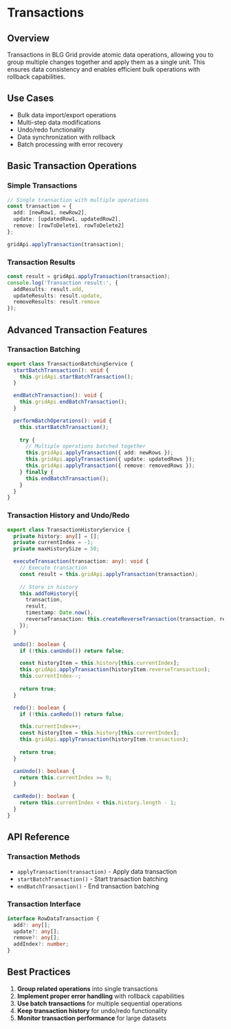 # Transactions

## Overview

Transactions in BLG Grid provide atomic data operations, allowing you to group multiple changes together and apply them as a single unit. This ensures data consistency and enables efficient bulk operations with rollback capabilities.

## Use Cases

- Bulk data import/export operations
- Multi-step data modifications
- Undo/redo functionality
- Data synchronization with rollback
- Batch processing with error recovery

## Basic Transaction Operations

### Simple Transactions

```typescript
// Single transaction with multiple operations
const transaction = {
  add: [newRow1, newRow2],
  update: [updatedRow1, updatedRow2],
  remove: [rowToDelete1, rowToDelete2]
};

gridApi.applyTransaction(transaction);
```

### Transaction Results

```typescript
const result = gridApi.applyTransaction(transaction);
console.log('Transaction result:', {
  addResults: result.add,
  updateResults: result.update,
  removeResults: result.remove
});
```

## Advanced Transaction Features

### Transaction Batching

```typescript
export class TransactionBatchingService {
  startBatchTransaction(): void {
    this.gridApi.startBatchTransaction();
  }

  endBatchTransaction(): void {
    this.gridApi.endBatchTransaction();
  }

  performBatchOperations(): void {
    this.startBatchTransaction();
    
    try {
      // Multiple operations batched together
      this.gridApi.applyTransaction({ add: newRows });
      this.gridApi.applyTransaction({ update: updatedRows });
      this.gridApi.applyTransaction({ remove: removedRows });
    } finally {
      this.endBatchTransaction();
    }
  }
}
```

### Transaction History and Undo/Redo

```typescript
export class TransactionHistoryService {
  private history: any[] = [];
  private currentIndex = -1;
  private maxHistorySize = 50;

  executeTransaction(transaction: any): void {
    // Execute transaction
    const result = this.gridApi.applyTransaction(transaction);
    
    // Store in history
    this.addToHistory({
      transaction,
      result,
      timestamp: Date.now(),
      reverseTransaction: this.createReverseTransaction(transaction, result)
    });
  }

  undo(): boolean {
    if (!this.canUndo()) return false;

    const historyItem = this.history[this.currentIndex];
    this.gridApi.applyTransaction(historyItem.reverseTransaction);
    this.currentIndex--;
    
    return true;
  }

  redo(): boolean {
    if (!this.canRedo()) return false;

    this.currentIndex++;
    const historyItem = this.history[this.currentIndex];
    this.gridApi.applyTransaction(historyItem.transaction);
    
    return true;
  }

  canUndo(): boolean {
    return this.currentIndex >= 0;
  }

  canRedo(): boolean {
    return this.currentIndex < this.history.length - 1;
  }
}
```

## API Reference

### Transaction Methods
- `applyTransaction(transaction)` - Apply data transaction
- `startBatchTransaction()` - Start transaction batching
- `endBatchTransaction()` - End transaction batching

### Transaction Interface
```typescript
interface RowDataTransaction {
  add?: any[];
  update?: any[];
  remove?: any[];
  addIndex?: number;
}
```

## Best Practices

1. **Group related operations** into single transactions
2. **Implement proper error handling** with rollback capabilities
3. **Use batch transactions** for multiple sequential operations
4. **Keep transaction history** for undo/redo functionality
5. **Monitor transaction performance** for large datasets